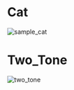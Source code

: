 # Cat
![sample_cat](http://commuprof.sakura.ne.jp/re/wp-content/uploads/2014/08/parts_039_001.png)

# Two_Tone
![two_tone](http://commuprof.sakura.ne.jp/re/wp-content/uploads/2014/05/simple_009_003.png)